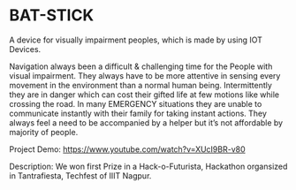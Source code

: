 # BAT-STICK
A device for visually impairment peoples, which is made by using IOT Devices. 

Navigation always been a difficult & challenging time for the People with visual impairment. They always have to be more attentive in sensing every movement in the environment than a normal human being. Intermittently they are in danger which can cost their gifted life at few motions like while crossing the road. In many EMERGENCY situations they are unable to communicate instantly with their family for taking instant actions. They always feel a need to be accompanied by a helper but it’s not affordable by majority of people.

Project Demo: https://www.youtube.com/watch?v=XUcI9BR-v80

Description: We won first Prize in a Hack-o-Futurista, Hackathon organsized in Tantrafiesta, Techfest of IIIT Nagpur.
